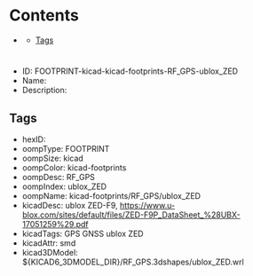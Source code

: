 



Contents
========

* [](#)
	* [Tags](#tags)

# 

- ID: FOOTPRINT-kicad-kicad-footprints-RF_GPS-ublox_ZED
- Name: 
- Description: 

## Tags

- hexID: 
- oompType: FOOTPRINT
- oompSize: kicad
- oompColor: kicad-footprints
- oompDesc: RF_GPS
- oompIndex: ublox_ZED
- oompName: kicad-footprints/RF_GPS/ublox_ZED
- kicadDesc: ublox ZED-F9, https://www.u-blox.com/sites/default/files/ZED-F9P_DataSheet_%28UBX-17051259%29.pdf
- kicadTags: GPS GNSS ublox ZED
- kicadAttr: smd
- kicad3DModel: ${KICAD6_3DMODEL_DIR}/RF_GPS.3dshapes/ublox_ZED.wrl
